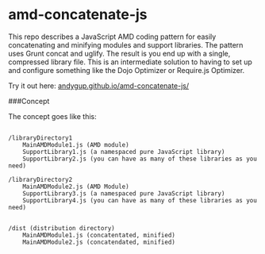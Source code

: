 amd-concatenate-js
==================

This repo describes a JavaScript AMD coding pattern for easily concatenating and minifying modules and support libraries. The pattern uses Grunt concat and uglify. The result is you end up with a single, compressed library file. This is an intermediate solution to having to set up and configure something like the Dojo Optimizer or Require.js Optimizer.

Try it out here: [andygup.github.io/amd-concatenate-js/](http://andygup.github.io/amd-concatenate-js/index.html)

###Concept

The concept goes like this:

```

/libraryDirectory1
    MainAMDModule1.js (AMD module)
    SupportLibrary1.js (a namespaced pure JavaScript library)
	SupportLibrary2.js (you can have as many of these libraries as you need)

/libraryDirectory2
	MainAMDModule2.js (AMD Module)
	SupportLibrary3.js (a namespaced pure JavaScript library)
	SupportLibrary4.js (you can have as many of these libraries as you need)


/dist (distribution directory)
	MainAMDModule1.js (concatentated, minified)
	MainAMDModule2.js (concatendated, minified)

```